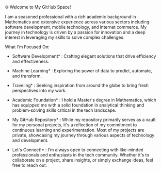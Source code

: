 🌐 Welcome to My GitHub Space!

I am a seasoned professional with a rich academic background in Mathematics and extensive experience across various sectors including software development, mobile technology, and internet commerce. My journey in technology is driven by a passion for innovation and a deep interest in leveraging my skills to solve complex challenges.

What I'm Focused On:

* Software Development* : Crafting elegant solutions that drive efficiency and effectiveness.
* Machine Learning* : Exploring the power of data to predict, automate, and transform.
* Traveling* : Seeking inspiration from around the globe to bring fresh perspectives into my work.

* Academic Foundation* : I hold a Master's degree in Mathematics, which has equipped me with a solid foundation in analytical thinking and problem-solving skills critical in the tech landscape.

* My GitHub Repository* :
While my repository primarily serves as a vault for my personal projects, it's a reflection of my commitment to continuous learning and experimentation. Most of my projects are private, showcasing my journey through various aspects of technology and development.

* Let's Connect!* :
I'm always open to connecting with like-minded professionals and enthusiasts in the tech community. Whether it's to collaborate on a project, share insights, or simply exchange ideas, feel free to reach out.

<!---
wzdmc/wzdmc is a ✨ special ✨ repository because its `README.md` (this file) appears on your GitHub profile.
You can click the Preview link to take a look at your changes.
--->

